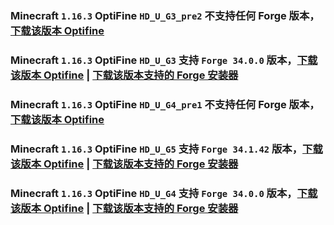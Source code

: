 ### Minecraft `1.16.3` OptiFine `HD_U_G3_pre2` 不支持**任何** Forge 版本，[下载该版本 Optifine](https://optifine.cn/download/preview_OptiFine_1.16.3_HD_U_G3_pre2.jar)



### Minecraft `1.16.3` OptiFine `HD_U_G3` 支持 `Forge 34.0.0` 版本，[下载该版本 Optifine](https://optifine.cn/download/OptiFine_1.16.3_HD_U_G3.jar) | [下载该版本支持的 Forge 安装器](https://maven.minecraftforge.net/net/minecraftforge/forge/1.16.3-34.0.0/forge-1.16.3-34.0.0-installer.jar)



### Minecraft `1.16.3` OptiFine `HD_U_G4_pre1` 不支持**任何** Forge 版本，[下载该版本 Optifine](https://optifine.cn/download/preview_OptiFine_1.16.3_HD_U_G4_pre1.jar)



### Minecraft `1.16.3` OptiFine `HD_U_G5` 支持 `Forge 34.1.42` 版本，[下载该版本 Optifine](https://optifine.cn/download/OptiFine_1.16.3_HD_U_G5.jar) | [下载该版本支持的 Forge 安装器](https://maven.minecraftforge.net/net/minecraftforge/forge/1.16.3-34.1.42/forge-1.16.3-34.1.42-installer.jar)



### Minecraft `1.16.3` OptiFine `HD_U_G4` 支持 `Forge 34.0.0` 版本，[下载该版本 Optifine](https://optifine.cn/download/OptiFine_1.16.3_HD_U_G4.jar) | [下载该版本支持的 Forge 安装器](https://maven.minecraftforge.net/net/minecraftforge/forge/1.16.3-34.0.0/forge-1.16.3-34.0.0-installer.jar)



